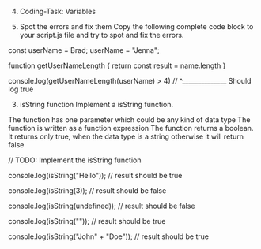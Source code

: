 04) Coding-Task: Variables
   
   1) Spot the errors and fix them
 Copy the following complete code block to your script.js file and try to spot and fix the errors.

const userName = Brad;
userName = "Jenna";

function getUserNameLength {
  return const result = name.length
}

console.log(getUserNameLength(userName) > 4)
// ^______________ Should log true



3) isString function
Implement a isString function.

 The function has one parameter which could be any kind of data type
 The function is written as a function expression
 The function returns a boolean. It returns only true, when the data type is a string otherwise it will return false

 // TODO: Implement the isString function

console.log(isString("Hello"));
// result should be true

console.log(isString(3));
// result should be false

console.log(isString(undefined));
// result should be false

console.log(isString(""));
// result should be true

console.log(isString("John" + "Doe"));
// result should be true

